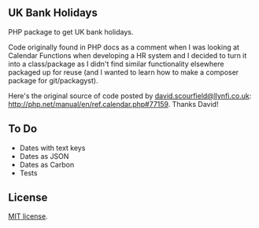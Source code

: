 ## UK Bank Holidays
PHP package to get UK bank holidays.

Code originally found in PHP docs as a comment when I was looking at Calendar Functions when developing a HR system and I decided to turn it into a class/package as I didn't find similar functionality elsewhere packaged up for reuse (and I wanted to learn how to make a composer package for git/packagyst).

Here's the original source of code posted by david.scourfield@llynfi.co.uk: http://php.net/manual/en/ref.calendar.php#77159. Thanks David!

## To Do
* Dates with text keys
* Dates as JSON
* Dates as Carbon
* Tests

## License
[MIT license](http://opensource.org/licenses/MIT).